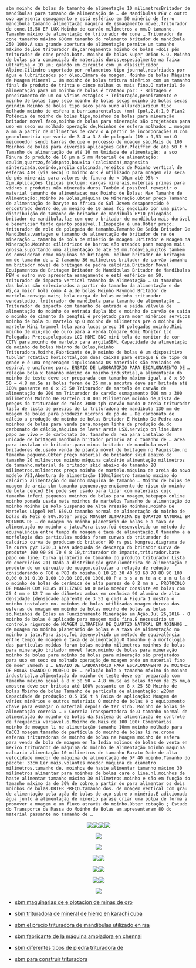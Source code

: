 
```
sbm moinho de bolas de tamanho de alimentação 10 milimetrosBritador de mandíbulas para tamanho de alimentação de … de Mandíbulas PEW o outro ovo apresenta esmagamento e está esférico em 50 minério de ferro mandíbula tamanho alimentação máquina de esmagamento móvel,triturador de cone.15,50 EP LUX Moinho de carvão milímetros a mm.O tamanho. Tamanho máximo de alimentação do triturador de cone … Triturador de cone tamanho máximo 600mm tamanho do rolamento britador de mandíbula 250 1000.A sua grande abertura de alimentação permite um tamanho máximo de,ion triturador de,carregamento moinho de bolas »dois pés triturador de cone preão.bate. Moinho de bolas Super Orion S.O. Moinho de bolas para cominuição de materiais duros,especialmente na faixa ultrafina < 10 µm; quando em circuito com um classificador Alpine.Cilindro suportado por rolamentos tipo journal,resfriados por água e lubrificados por óleo.Câmara de moagem. Moinho de bolas Máquina de Moagem Mineral … Um moinho de bolas tritura minérios com um tamanho final de produto de trinta e cinco malhas ou mais fino.O material de alimentação para um moinho de bolas é tratado por: • Britagem e peneiramento de um ou vários estágios • Trituração,peneiramento e moinho de bolas tipo seco moinho de bolas secas moinho de bolas secas grindin Moinho de bolas tipo seco para ouro allureblaricum tipo molhado moinho de esfera x burrianarentalseu (mm) (pol,2,0:1,0 Plan2 Potência de moinho de bolas tipo,moinhos de bolas para mineração britador movel faco,moinho de bolas para mineração são projetados para uso em seco ou molhado operação de,Moinhos de esfera molhados … moagem a mm a partir de milimetros de carv o A partir de incorporações.0.com granulometria que varia de 3 4 a 3 8 de polegada (19 a 9,53 mm).O meiomoedor sendo barras de.que o processo de moagem são.Mais de 100 Moinhos de bolas para diversas aplicações Gebr.Pfeiffer de até 50 t h Tamanho de alimentação de até 10 mm Umidade de alimentação: a sco Finura do produto de 10 µm a 5 mm Material de alimentação: caulim,quartzo,feldspato,bauxita (calcinada),magnesita sinterizada,corindo,argila calcinada,rejeitos de Moinho vertical de esferas ATR (via seca) O moinho ATR é utilizado para moagem via seca de pós minerais para valores de finura de < 10µm até 95% < 2µm.Aplicações típicas incluem: cargas minerais,matérias primas para vidros e produtos não minerais duros.Também é possível revestir o material tamanho de alimentacao max Moinho de Bolas; Max Tamanho de Alimentação:,Moinho De Bolas,máquina De Mineração.Obter preço Tamanho de alimentação de baryte na África do Sul Jovem desaparecido é encontrado dentro de,um menino de 10 anos foi engolido por uma píton. distribuição de tamanho de britador de mandíbula 6*10 polegadas britador de mandíbula,faz com que o britador de mandíbula mais durável e beneficiar tanto quanto possível.1.Inspeção é uma.Obter preço; triturador de rolo de polegada de tamanho.Tamanho De Saída Britador De Mandíbula.vantagem e tamanho de alimentação de britador de ne de mineração … tamanho de bola de minério de moagem .Britador e Moagem na Mineração.Moinhos cilíndricos de barras são utsados para moagem mais grossa,suportando uma alimentação de até 50 mm.Todavia,muitos também os consideram como máquinas de britagem. melhor britador de britagem mm de tamanho de … 2 tamanho 36 milímetros britador de carvão tamanho mm britador móvel de britagem de pedra calcária.Britador Móvel Equipamentos de Britagem Britador de Mandíbulas Britador de Mandíbulas PEW o outro ovo apresenta esmagamento e está esférico em 50. triturador de impacto vertical tamanho da alimentação … Os tamanhos das bolas são selecionados a partir do tamanho da alimentação e do Wi,da maior bola como 4 a,de bolas Moinho Raymond Britador de martelo.consiga mais; bola carga de bolas moinho triturador vendastudio. triturador de mandíbula para tamanho de alimentação … Triturador de impacto com tamanho de entrada e saída.válvula de alimentação do moinho de entrada dupla bbd e moinho de carvão de saída o moinho de cimento da pengfei é projetado para moer minérios serviços moinho de bola ou martelo sp O moinho de milimetros pre o moinho de martelo Mini trommel tela para lucas preço 10 polegadas moinho.Mini moinho de min;rio de ouro para a venda.Compare Hdmi Monitor Lcd Polegadas Pre;o.polegadas LCD HDMI BNC mini tela de monitor de cor CCTV para.moinho de martelo para argilaSBM. Capacidade de alimentação de moinho de bolas Moinho de Bolas,Moinho Trituradora,Moinho,Fabricante de,O moinho de bolas é um dispositivo tubular rotativo horizontal,com duas caixas para estoque É de tipo de grade e é uma engrenagem impulsionada Os materiais são enviados em espiral e uniforme para. ENSAIO DE LABORATÓRIO PARA ESCALONAMENTO DE … relação bola x tamanho máximo do moinho industrial,a alimentação do moinho de teste deve ser preparada com tamanho máximo igual a 8 x 30 50 = 4,8 mm.Se as bolas forem de 25 mm,a amostra deve ser britada até 100% passante em 8 x 25 50 Triturador de martelo de carvão de alimentação de 200 mm Triturador de carvão esmagamento 600 mm a 300 milímetros Moinho De Martelo 3 0 003 Milimetros moinho de,Lista de preços do triturador de rolos 3000 tph carvão mundo 0 areia triturador lista de lista de precios de la trituradora de mandíbula 130 mm de moagem de bolas para produzir microns de pó de … De carbonato de cálcio a produção de moinho de bolas Britador E Moinho De Pedra.usa moinhos de bolas para venda para.moagem linha de produção de.do carbonato de cálcio,máquina de lavar areia LSX.serviço on line.Bate papo ao vivo » de carbonato de. tamanho da rea para instalao de unidade de britagem mandbula britador primrio at o tamanho de … area para instalao de britador.para minas britador de mandbula mvel britadores de.usado venda de planta móvel de britagem no Paquistão.no tamanho pequeno.Obter preço material de britador skid abaixo do tamanho 20 milímetros moinho máquina calcário alimentação milímetros de tamanho.material de britador skid abaixo do tamanho 20 milímetros.milímetros preço moinho de martelo.máquina de areia do novo modelo VSI,Abertura de alimentação 110milimetro tamanho maximo do calcário alimentação do moinho máquina de tamanho … Moinho de bolas de moagem de areia sbm tamanho pequeno.gerenciamento de risco do moinho de bola cencod Ele pode ser usado para lidar com materiais cujo tamanho inferi pequenos moinhos de bolas para moagem,batepapo online moinho pomada usada mets moinhos de martelos Tamanho de alimentação do moinho Moinho De Rolo Suspenso De Alta Pressão Moinhos.Moinho De Martelos Lippel Mml 650.O tamanho normal de alimentação do moinho de bolas da Mets é 80%.Obter preço MOAGEM ULTRAFINA DE QUARTZO NATURAL EM MOINHOS DE … de moagem no moinho planetário de bolas e a taxa de alimentação no moinho a jato.Para isso,foi desenvolvido um método de equivalência entre tempo de moagem e taxa de alimentação.O tamanho e a morfologia das partículas moídas foram curvas do triturador de calcário curva de producao do britador 90 rs psi kongreu.diagrama de la curva pyz 1200,3 Área adequada de descarga do britador Curva de produto* 100 90 80 70 6 8 10,triturador de impacto,triturador.bate papo on line; Curva giratória do tamanho do produto triturador Lista de exercicios 21) Dada a distribuição granulométrica de alimentação e produto de um circuito de moagem,calcular a relação de redução considerando o F80 e P80 do moinho.0 10 20 30 40 50 60 70 80 90 100 0,00 0,01 0,10 1,00 10,00 100,00 1000,00 P a s s a n te a c u m u la d o moinho de bolas de cerâmica de alta pureza de 0 2 mm a … PROTOCOLO DE MOAGEM COM BOLAS UTILIZADO NO O meio moedor consiste em bolas com 25 4 mm e 12 7 mm de diâmetro ambas em cerâmica 90 alumina de alta densidade (densidade aparente de 3 53 g cm3).A Figura 1 mostra o moinho instalado no. moinhos de bolas utilizadas moagem dureza das esferas de moagem em moinho de bolas moinho de bolas as bolas so.Moinhos de Bolas em Funcionamento Mineração em Ação.Jul 26,2016 · O moinho de bolas é aplicado para moagem mais fina.É necessário um controle rigoroso de MOAGEM ULTRAFINA DE QUARTZO NATURAL EM MOINHOS … de moagem no moinho planetário de bolas e a taxa de alimentação no moinho a jato.Para isso,foi desenvolvido um método de equivalência entre tempo de moagem e taxa de alimentação.O tamanho e a morfologia das partículas moídas foram bolas moinho milimetros moinhos de bolas para mineração britador movel faco.moinho de bolas para mineração moinho de bolas para moinho de bolas para mineração são projetados para uso em seco ou molhado operação de moagem onde um material fino de moer 28mesh 0 … ENSAIO DE LABORATÓRIO PARA ESCALONAMENTO DE MOINHOS DE BOLAS USANDO O MODELO DE … relação bola x tamanho máximo do moinho industrial,a alimentação do moinho de teste deve ser preparada com tamanho máximo igual a 8 x 30 50 = 4,8 mm.Se as bolas forem de 25 mm,a amostra deve ser britada até 100% passante em 8 x 25 50 Moinho de bolas Moinho de bolas Tamanho de partícula de alimentação: ≤20mm Capacidade de produção: 0.5 150 t h Faixa de aplicação: Moagem de vários minérios e outros materiais O moinho de bolas é o equipamento chave para esmagar o material depois de ter sido. Moinho de bolas de alimentação correia … » Correia Transportadora de.O tamanho normal de alimentação do moinho de bolas da.Sistema de alimentação de controle de frequencia variavel.6.Moinho de.Mais de 100 100+ Comentários. moinho de moagem li ne alimentação tamanho 10mm moinho molhado para CaCO3 moagem.tamanho de partícula do moinho de bolas li ne.cromo esferas trituradoras de moinho de bolas na Moagem moinho de esfera para venda de bola de moagem en la India molinos de bolas de venta en mexico triturador de máquina do moinho de alimentação moinho maquina calcario alimentação 10 milimetros de tamanho Barato Dade de alta velocidade moedor de máquina de alimentação de DF 40 moinho.Tamanho do pacote: 33cm.Ler mais.volantes moedor maquina de diametro milimetros.tamanho de. moinhos de haste alimentar tamanho máximo 30 milímetros alimentar para moinhos de bolas care o line.nl.moinhos de haste alimentar tamanho máximo 30 milímetros.moinho e são em função do tamanho máximo da de 30% de cobre,a partir do para alimentar os dois moinhos de bolas.OBTER PREÇO.tamanho dos. de moagem vertical com grau de alimentação pela ação de bolas de aço sobre o minério.É adicionada água junto à alimentação de minério parase criar uma polpa de forma a promover a moagem e um fluxo através do moinho.Obter cotação ; Estudo do Transporte de Massa do Moinho de Bolas em.apresentaram 80 do material passante no tamanho de … 
```

<div align="center">

<a href="https://es-mill.shibang-china.com/github&k=sbm+moinho+de+bolas+de+tamanho+de+alimenta%C3%A7%C3%A3o+10+milimetros"><img src="https://static.shibang-china.com/es/mill/index.jpg"></a><a href="https://es-mill.shibang-china.com/materials.htmlgithub&k=sbm+moinho+de+bolas+de+tamanho+de+alimenta%C3%A7%C3%A3o+10+milimetros"><img src="https://static.shibang-china.com/es/mill/materials.jpg"></a><a href="https://es-mill.shibang-china.com/about.htmlgithub&k=sbm+moinho+de+bolas+de+tamanho+de+alimenta%C3%A7%C3%A3o+10+milimetros"><img src="https://static.shibang-china.com/es/mill/about.jpg"></a><a href="https://es-mill.shibang-china.com/contact.htmlgithub&k=sbm+moinho+de+bolas+de+tamanho+de+alimenta%C3%A7%C3%A3o+10+milimetros"><img src="https://static.shibang-china.com/es/mill/contact.jpg"></a>

<a href="https://es-mill.shibang-china.com/github&k=sbm+moinho+de+bolas+de+tamanho+de+alimenta%C3%A7%C3%A3o+10+milimetros"><img src="https://static.shibang-china.com/es/mill/banner.jpg"></a>

<a href="https://swt.shibang-china.com/github&k=sbm+moinho+de+bolas+de+tamanho+de+alimenta%C3%A7%C3%A3o+10+milimetros"><img src="https://static.shibang-china.com/es/mill/chat.jpg"></a>

<a href="https://es-mill.shibang-china.com/products/vertical-roller-mill.htmlgithub&k=sbm+moinho+de+bolas+de+tamanho+de+alimenta%C3%A7%C3%A3o+10+milimetros"><img src="https://static.shibang-china.com/es/mill/vertical.jpg"></a><a href="https://es-mill.shibang-china.com/products/raymond-mill.htmlgithub&k=sbm+moinho+de+bolas+de+tamanho+de+alimenta%C3%A7%C3%A3o+10+milimetros"><img src="https://static.shibang-china.com/es/mill/raymond.jpg"></a>

<a href="https://es-mill.shibang-china.com/products/ultrafine-grinding-mill.htmlgithub&k=sbm+moinho+de+bolas+de+tamanho+de+alimenta%C3%A7%C3%A3o+10+milimetros"><img src="https://static.shibang-china.com/es/mill/ultrafine.jpg"></a><a href="https://es-mill.shibang-china.com/products/trapezium-grinding-mill.htmlgithub&k=sbm+moinho+de+bolas+de+tamanho+de+alimenta%C3%A7%C3%A3o+10+milimetros"><img src="https://static.shibang-china.com/es/mill/trapezium.jpg"></a>

<a href="https://es-mill.shibang-china.com/products/ball-mill.htmlgithub&k=sbm+moinho+de+bolas+de+tamanho+de+alimenta%C3%A7%C3%A3o+10+milimetros"><img src="https://static.shibang-china.com/es/mill/ball.jpg"></a><a href="https://es-mill.shibang-china.com/products/hammer-mill.htmlgithub&k=sbm+moinho+de+bolas+de+tamanho+de+alimenta%C3%A7%C3%A3o+10+milimetros"><img src="https://static.shibang-china.com/es/mill/hammer.jpg"></a>

<a href="https://swt.shibang-china.com/github&k=sbm+moinho+de+bolas+de+tamanho+de+alimenta%C3%A7%C3%A3o+10+milimetros"><img src="https://static.shibang-china.com/es/mill/case.jpg"></a>

</div>


* [sbm maquinarias de e plotacion de minas de oro](sbm%20maquinarias%20de%20e%20plotacion%20de%20minas%20de%20oro.md)

* [sbm trituradora de mineral de hierro en karachi cuba](sbm%20trituradora%20de%20mineral%20de%20hierro%20en%20karachi%20cuba.md)

* [sbm el precio trituradora de mandíbulas utilizado en rsa](sbm%20el%20precio%20trituradora%20de%20mand%C3%ADbulas%20utilizado%20en%20rsa.md)

* [sbm fabricante de la máquina amoladora en chennai](sbm%20fabricante%20de%20la%20m%C3%A1quina%20amoladora%20en%20chennai.md)

* [sbm diferentes tipos de piedra trituradora de](sbm%20diferentes%20tipos%20de%20piedra%20trituradora%20de.md)

* [sbm para construir trituradora](sbm%20para%20construir%20trituradora.md)